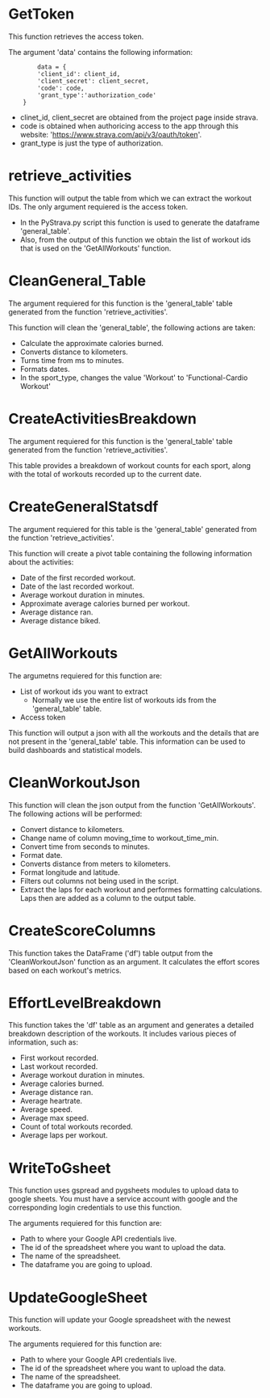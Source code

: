 # GetToken
This function retrieves the access token.

The argument 'data' contains the following information:

```
        data = {
        'client_id': client_id,
        'client_secret': client_secret,
        'code': code,
        'grant_type':'authorization_code'
    }
```
   - clinet_id, client_secret are obtained from the project page inside strava. 
   - code is obtained when authoricing access to the app through this website: 'https://www.strava.com/api/v3/oauth/token'.
   - grant_type is just the type of authorization.

# retrieve_activities
This function will output the table from which we can extract the workout IDs. The only argument requiered is the access token.

   - In the PyStrava.py script this function is used to generate the dataframe 'general_table'.
   - Also, from the output of this function we obtain the list of workout ids that is used on the 'GetAllWorkouts' function. 

# CleanGeneral_Table
The argument requiered for this function is the 'general_table' table generated from the function 'retrieve_activities'.

This function will clean the 'general_table', the following actions are taken:
   - Calculate the approximate calories burned.
   - Converts distance to kilometers.
   - Turns time from ms to minutes.
   - Formats dates.
   - In the sport_type, changes the value 'Workout' to 'Functional-Cardio Workout'

# CreateActivitiesBreakdown
The argument requiered for this function is the 'general_table' table generated from the function 'retrieve_activities'.

This table provides a breakdown of workout counts for each sport, along with the total of workouts recorded up to the current date.

# CreateGeneralStatsdf
The argument requiered for this table is the 'general_table' generated from the function 'retrieve_activities'.

This function will create a pivot table containing the following information about the activities:
  - Date of the first recorded workout.
  - Date of the last recorded workout.
  - Average workout duration in minutes.
  - Approximate average calories burned per workout.
  - Average distance ran.
  - Average distance biked.

# GetAllWorkouts
The argumetns requiered for this function are:
   - List of workout ids you want to extract
      - Normally we use the entire list of workouts ids from the 'general_table' table.
   - Access token

This function will output a json with all the workouts and the details that are not present in the 'general_table' table. This information can be used to build dashboards and statistical models.

# CleanWorkoutJson
This function will clean the json output from the function 'GetAllWorkouts'. The following actions will be performed:
   - Convert distance to kilometers. 
   - Change name of column moving_time to workout_time_min.
   - Convert time from seconds to minutes. 
   - Format date.
   - Converts distance from meters to kilometers.
   - Format longitude and latitude. 
   - Filters out columns not being used in the script. 
   - Extract the laps for each workout and performes formatting calculations. Laps then are added as a column to the output table. 

# CreateScoreColumns
This function takes the DataFrame ('df') table output from the 'CleanWorkoutJson' function as an argument. It calculates the effort scores based on each workout's metrics.

# EffortLevelBreakdown
This function takes the 'df' table as an argument and generates a detailed breakdown description of the workouts. It includes various pieces of information, such as:
   - First workout recorded.
   - Last workout recorded.
   - Average workout duration in minutes.
   - Average calories burned.
   - Average distance ran.
   - Average heartrate.
   - Average speed.
   - Average max speed.
   - Count of total workouts recorded.
   - Average laps per workout.

# WriteToGsheet
This function uses gspread and pygsheets modules to upload data to google sheets. You must have a service account with google and the corresponding login credentials to use this function.

The arguments requiered for this function are:
   - Path to where your Google API credentials live.
   - The id of the spreadsheet where you want to upload the data. 
   - The name of the spreadsheet.
   - The dataframe you are going to upload. 

# UpdateGoogleSheet
This function will update your Google spreadsheet with the newest workouts. 

The arguments requiered for this function are:
   - Path to where your Google API credentials live.
   - The id of the spreadsheet where you want to upload the data. 
   - The name of the spreadsheet.
   - The dataframe you are going to upload. 